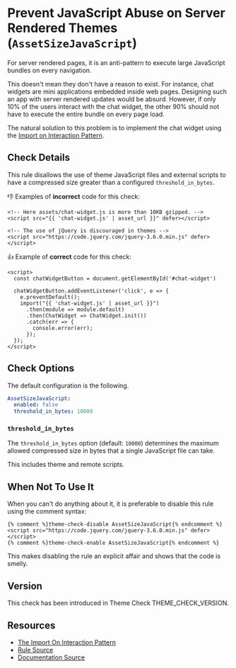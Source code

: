 # Prevent JavaScript Abuse on Server Rendered Themes (`AssetSizeJavaScript`)

For server rendered pages, it is an anti-pattern to execute large JavaScript bundles on every navigation.

This doesn't mean they don't have a reason to exist. For instance, chat widgets are mini applications embedded inside web pages. Designing such an app with server rendered updates would be absurd. However, if only 10% of the users interact with the chat widget, the other 90% should not have to execute the entire bundle on every page load.

The natural solution to this problem is to implement the chat widget using the [Import on Interaction Pattern][ioip].

## Check Details

This rule disallows the use of theme JavaScript files and external scripts to have a compressed size greater than a configured `threshold_in_bytes`.

:-1: Examples of **incorrect** code for this check:
```liquid
<!-- Here assets/chat-widget.js is more than 10KB gzipped. -->
<script src="{{ 'chat-widget.js' | asset_url }}" defer></script>

<!-- The use of jQuery is discouraged in themes -->
<script src="https://code.jquery.com/jquery-3.6.0.min.js" defer></script>
```

:+1: Example of **correct** code for this check:
```liquid
<script>
  const chatWidgetButton = document.getElementById('#chat-widget')

  chatWidgetButton.addEventListener('click', e => {
    e.preventDefault();
    import("{{ 'chat-widget.js' | asset_url }}")
      .then(module => module.default)
      .then(ChatWidget => ChatWidget.init())
      .catch(err => {
        console.error(err);
      });
  });
</script>
```

## Check Options

The default configuration is the following.

```yaml
AssetSizeJavaScript:
  enabled: false
  threshold_in_bytes: 10000
```

### `threshold_in_bytes`

The `threshold_in_bytes` option (default: `10000`) determines the maximum allowed compressed size in bytes that a single JavaScript file can take.

This includes theme and remote scripts.

## When Not To Use It

When you can't do anything about it, it is preferable to disable this rule using the comment syntax:

```
{% comment %}theme-check-disable AssetSizeJavaScript{% endcomment %}
<script src="https://code.jquery.com/jquery-3.6.0.min.js" defer></script>
{% comment %}theme-check-enable AssetSizeJavaScript{% endcomment %}
```

This makes disabling the rule an explicit affair and shows that the code is smelly.

## Version

This check has been introduced in Theme Check THEME_CHECK_VERSION.

## Resources

- [The Import On Interaction Pattern][ioip]
- [Rule Source][codesource]
- [Documentation Source][docsource]

[ioip]: https://addyosmani.com/blog/import-on-interaction/
[codesource]: /lib/theme_check/checks/asset_size_javascript.rb
[docsource]: /docs/checks/asset_size_javascript.md
